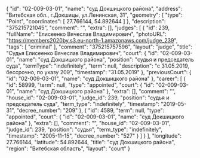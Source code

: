 {
    "id": "02-009-03-01",
    "name": "суд Докшицкого района",
    "address": "Витебская обл., г.Докшицы, ул.Ленинская, 31",
    "geometry": {
        "type": "Point",
        "coordinates": [
            27.766144,
            54.892644
        ]
    },
    "description": "375215721045",
    "comment": "",
    "extra": [],
    "judges": [
        {
            "id": 239,
            "fullName": "Елисеенко Вячеслав Владимирович",
            "photoURL": "https://members2020by.s3.eu-north-1.amazonaws.com/judge_239",
            "tags": [
                "criminal"
            ],
            "comment": "375215757596",
            "layout": "judge",
            "title": "Судья Елисеенко Вячеслав Владимирович",
            "court": {
                "id": "02-009-03-01",
                "name": "суд Докшицкого района",
                "position": "судья и председатель суда",
                "termType": "indefinitely",
                "term": null,
                "description": "c 31.05.2019, бессрочно, по указу 209",
                "timestamp": "31.05.2019"
            },
            "previousCourt": {
                "id": "02-009-03-01",
                "name": "суд Докшицкого района"
            },
            "career": [
                {
                    "id": 58999,
                    "term": null,
                    "type": "appointed",
                    "court": {
                        "id": "02-009-03-01",
                        "name": "суд Докшицкого района"
                    },
                    "extra": [],
                    "comment": "",
                    "house_id": "02-009-03-01",
                    "judge_id": 239,
                    "position": "судья и председатель суда",
                    "term_type": "indefinitely",
                    "timestamp": "2019-05-31",
                    "decree_number": "209"
                },
                {
                    "id": 4589,
                    "term": null,
                    "type": "appointed",
                    "court": {
                        "id": "02-009-03-01",
                        "name": "суд Докшицкого района"
                    },
                    "extra": [],
                    "comment": "",
                    "house_id": "02-009-03-01",
                    "judge_id": 239,
                    "position": "судья",
                    "term_type": "indefinitely",
                    "timestamp": "2005-11-15",
                    "decree_number": "527"
                }
            ]
        }
    ],
    "longitude": 27.766144,
    "latitude": 54.892644,
    "title": "суд Докшицкого района",
    "region": "Витебская область",
    "layout": "court"
}